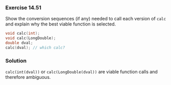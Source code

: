 ### Exercise 14.51

Show the conversion sequences (if any) needed to call each version of `calc` and
explain why the best viable function is selected.

```cpp
void calc(int);
void calc(LongDouble);
double dval;
calc(dval); // which calc?
```

### Solution

`calc(int(dval))` or `calc(LongDouble(dval))` are viable function calls and
therefore ambiguous.
